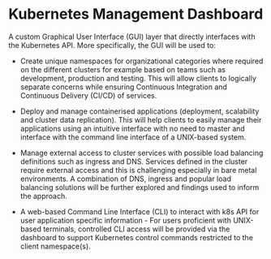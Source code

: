 # Kubernetes Management Dashboard

A custom Graphical User Interface (GUI) layer that directly interfaces with the Kubernetes API. More specifically, the GUI will be used to:

* Create unique namespaces for organizational categories where required on the different clusters for example based on teams such as development, production and testing. This will allow clients to logically separate concerns while ensuring Continuous Integration and Continuous Delivery (CI/CD) of services.

* Deploy and manage containerised applications (deployment, scalability and cluster data replication). This will help clients to easily manage their applications using an intuitive interface with no need to master and interface with the command line interface of a UNIX-based system.

* Manage external access to cluster services with possible load balancing definitions such as ingress and DNS. Services defined in the cluster require external access and this is challenging especially in bare metal environments. A combination of DNS, ingress and popular load balancing solutions will be further explored and findings used to inform the approach.

* A web-based Command Line Interface (CLI) to interact with k8s API for user application specific information - For users proficient with UNIX-based terminals, controlled CLI access will be provided via the dashboard to support Kubernetes control commands restricted to the
client namespace(s).
